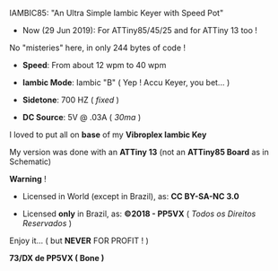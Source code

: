 IAMBIC85: "An Ultra Simple Iambic Keyer with Speed Pot"

* Now (29 Jun 2019): For ATTiny85/45/25 and for ATTiny 13 too !

No "misteries" here, in only 244 bytes of code !

* **Speed**: From about 12 wpm to 40 wpm

* **Iambic Mode**: Iambic "B" ( Yep ! Accu Keyer, you bet... )

* **Sidetone**: 700 HZ ( _fixed_ )

* **DC Source**: 5V @ .03A ( _30ma_ )

I loved to put all on **base** of my **Vibroplex Iambic Key**

My version was done with an **ATTiny 13** (not an **ATTiny85 Board** as in Schematic)

**Warning** !

* Licensed in World (except in Brazil), as: **CC BY-SA-NC 3.0**

* Licensed **only** in Brazil, as: **©2018 - PP5VX** ( _Todos os Direitos Reservados_ )

Enjoy it... ( but **NEVER** FOR PROFIT ! )

**73/DX de PP5VX ( Bone )**
